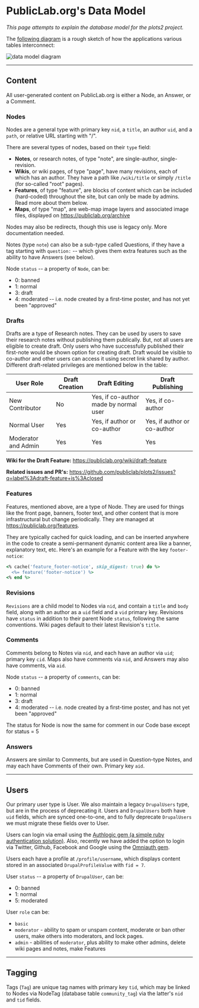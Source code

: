 PublicLab.org's Data Model
======

_This page attempts to explain the database model for the plots2 project._

The [following diagram](https://docs.google.com/presentation/d/1aquQKyih8vvtD7U-AI0NlbAcgT-BVu9G8hloYg-c-QI/edit#slide=id.p) is a rough sketch of how the applications various tables interconnect:

![data model diagram](https://publiclab.org/system/images/photos/000/021/061/original/diagram.png)

****

## Content

All user-generated content on PublicLab.org is either a Node, an Answer, or a Comment.

### Nodes

Nodes are a general type with primary key `nid`, a `title`, an author `uid`, and a `path`, or relative URL starting with "/".

There are several types of nodes, based on their `type` field:

* **Notes**, or research notes, of type "note", are single-author, single-revision.
* **Wikis**, or wiki pages, of type "page", have many revisions, each of which has an author. They have a path like `/wiki/title` or simply `/title` (for so-called "root" pages).
* **Features**, of type "feature", are blocks of content which can be included (hard-coded) throughout the site, but can only be made by admins. Read more about them below.
* **Maps**, of type "map", are web-map image layers and associated image files, displayed on https://publiclab.org/archive

Nodes may also be redirects, though this use is legacy only. More documentation needed.

Notes (type `note`) can also be a sub-type called Questions, if they have a tag starting with `question:` -- which gives them extra features such as the ability to have Answers (see below).

Node `status` -- a property of `Node`, can be:

* 0: banned
* 1: normal
* 3: draft
* 4: moderated -- i.e. node created by a first-time poster, and has not yet been "approved"

### Drafts

Drafts are a type of Research notes. They can be used by users to save their research notes without publishing them publically. But, not all users are eligible to create draft.
Only users who have successfully published their first-note would be shown option for creating draft. Draft would be visible to co-author and other users can access it using secret link
shared by author. Different draft-related privileges are mentioned below in the table:

| User Role | Draft Creation | Draft Editing | Draft Publishing |
| ------------ |--------------------|-------------------|-----------------------|
| New Contributor | No | Yes, if co-author made by normal user | Yes, if co-author |
| Normal User | Yes | Yes, if author or co-author | Yes, if author or co-author |
| Moderator and Admin | Yes | Yes | Yes | 

**Wiki for the Draft Feature:** https://publiclab.org/wiki/draft-feature

**Related issues and PR's:** https://github.com/publiclab/plots2/issues?q=label%3Adraft-feature+is%3Aclosed

### Features

Features, mentioned above, are a type of Node. They are used for things like the front page, banners, footer text, and other content that is more infrastructural but change periodically. They are managed at https://publiclab.org/features.

They are typically cached for quick loading, and can be inserted anywhere in the code to create a semi-permanent dynamic content area like a banner, explanatory text, etc. Here's an example for a Feature with the key `footer-notice`:

```ruby
<% cache('feature_footer-notice', skip_digest: true) do %>
  <%= feature('footer-notice') %>
<% end %>
```


### Revisions

`Revisions` are a child model to Nodes via `nid`, and contain a `title` and `body` field, along with an author as a `uid` field and a `vid` primary key. Revisions have `status` in addition to their parent Node `status`, following the same conventions. Wiki pages default to their latest Revision's `title`.

### Comments

Comments belong to Notes via `nid`, and each have an author via `uid`; primary key `cid`. Maps also have comments via `nid`, and Answers may also have comments, via `aid`.

Node `status` -- a property of `comments`, can be:

* 0: banned
* 1: normal
* 3: draft
* 4: moderated -- i.e. node created by a first-time poster, and has not yet been "approved"

The status for Node is now the same for comment in our Code base except for status = 5

### Answers

Answers are similar to Comments, but are used in Question-type Notes, and may each have Comments of their own. Primary key `aid`.

****

## Users

Our primary user type is User. We also maintain a legacy `DrupalUsers` type, but are in the process of deprecating it. Users and `DrupalUsers` both have `uid` fields, which are synced one-to-one, and to fully deprecate `DrupalUsers` we must migrate these fields over to User.

Users can login via email using the [Authlogic gem (a simple ruby authentication
solution)](https://github.com/binarylogic/authlogic). Also, recently we have added the option to login via Twitter, Github, Facebook and Google using the
[Omniauth gem](https://github.com/publiclab/plots2/blob/master/doc/Omniauth.md).

Users each have a profile at `/profile/username`, which displays content stored in an associated `DrupalProfileValue` with `fid = 7`.

User `status` -- a property of `DrupalUser`, can be:

* 0: banned
* 1: normal
* 5: moderated

User `role` can be:

* `basic`
* `moderator` - ability to spam or unspam content, moderate or ban other users, make others into moderators, and lock pages.
* `admin` - abilities of `moderator`, plus ability to make other admins, delete wiki pages and notes, make Features

****

## Tagging

Tags (`Tag`) are unique tag names with primary key `tid`, which may be linked to Nodes via NodeTag (database table `community_tag`) via the latter's `nid` and `tid` fields.
